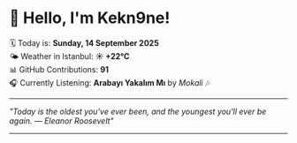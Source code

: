 # 👋 Hello, I'm Kekn9ne!

🗓️ Today is: **Sunday, 14 September 2025**  
🌤️ Weather in Istanbul: **☀️   +22°C**  
📊 GitHub Contributions: **91**  
🎧 Currently Listening: **Arabayı Yakalım Mı** by *Mokali* 🎶

---

_"Today is the oldest you've ever been, and the youngest you'll ever be again. — *Eleanor Roosevelt*"_

---

